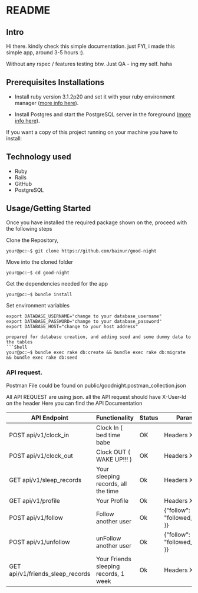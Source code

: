 # README

## Intro

Hi there. kindly check this simple documentation. 
just FYI, i made this simple app, around 3-5 hours :). 

Without any rspec / features testing btw. 
Just QA - ing my self. haha
## Prerequisites Installations

- Install ruby version 3.1.2p20 and set it with your ruby environment manager
  ([more info here](https://www.ruby-lang.org/en/documentation/installation/)).

- Install Postgres and start the PostgreSQL server in the foreground
  ([more info here](https://wiki.postgresql.org/wiki/Detailed_installation_guides)).

<p>If you want a copy of this project running on your machine you have to install:</p>

## Technology used

- Ruby
- Rails
- GitHub
- PostgreSQL

## Usage/Getting Started

Once you have installed the required package shown on the, proceed with the following steps

Clone the Repository,

```Shell
your@pc:~$ git clone https://github.com/bainur/good-night
```

Move into the cloned folder

```Shell
your@pc:~$ cd good-night
```

Get the dependencies needed for the app

```Shell
your@pc:~$ bundle install
```

Set environment variables

```
export DATABASE_USERNAME="change to your database_username"
export DATABASE_PASSWORD="change to your database_password"
export DATABASE_HOST="change to your host address"

prepared for database creation, and adding seed and some dummy data to the tables
```Shell
your@pc:~$ bundle exec rake db:create && bundle exec rake db:migrate && bundle exec rake db:seed
```

### API request.
Postman File could be  found on public/goodnight.postman_collection.json


All API REQUEST are using json. 
all the API request should have X-User-Id on the header
Here you can find the API Documentation

| API Endpoint                           | Functionality                                | Status | Parameters                             |
| -------------------------------------- | -------------------------------------------- | ------ | ---------------------------------------
| POST api/v1/clock_in                   | Clock In ( bed time babe                     | OK     | Headers X-User-Id                      |
| POST api/v1/clock_out                  | Clock OUT ( WAKE UP!!!     )                 | OK     | Headers X-User-Id                      |
| GET api/v1/sleep_records               | Your sleeping records, all the time          | Ok     | Headers X-User-Id                      |
| GET api/v1/profile                     | Your Profile                                 | Ok     | Headers X-User-Id                      |
| POST api/v1/follow                     | Follow another user                          | Ok     | {"follow": { "followed_user_id":1 }}   |
| POST api/v1/unfollow                   | unFollow another user                        | Ok     | {"follow": { "followed_user_id":1 }}   |
| GET api/v1/friends_sleep_records       | Your Friends sleeping records, 1 week        | Ok     | Headers X-User-Id                      |

